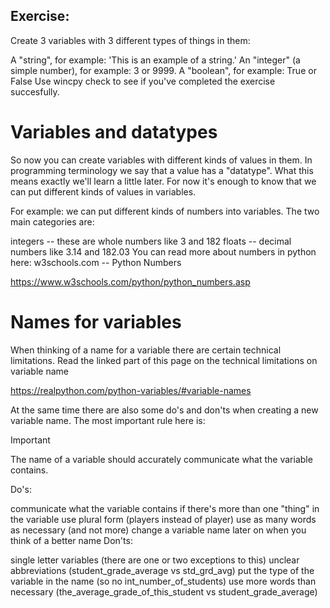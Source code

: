 ## Exercise:

Create 3 variables with 3 different types of things in them:

A "string", for example: 'This is an example of a string.'
An "integer" (a simple number), for example: 3 or 9999.
A "boolean", for example: True or False
Use wincpy check to see if you've completed the exercise succesfully.

# Variables and datatypes

So now you can create variables with different kinds of values in them. In programming terminology we say that a value has a "datatype". What this means exactly we'll learn a little later. For now it's enough to know that we can put different kinds of values in variables.

For example: we can put different kinds of numbers into variables. The two main categories are:

integers -- these are whole numbers like 3 and 182
floats -- decimal numbers like 3.14 and 182.03
You can read more about numbers in python here: 
w3schools.com -- Python Numbers

https://www.w3schools.com/python/python_numbers.asp

# Names for variables

When thinking of a name for a variable there are certain technical limitations. Read the linked part of this page on the technical limitations on variable name

https://realpython.com/python-variables/#variable-names

At the same time there are also some do's and don'ts when creating a new variable name. The most important rule here is:

Important

The name of a variable should accurately communicate what the variable contains.

Do's:

communicate what the variable contains
if there's more than one "thing" in the variable use plural form (players instead of player)
use as many words as necessary (and not more)
change a variable name later on when you think of a better name
Don'ts:

single letter variables (there are one or two exceptions to this)
unclear abbreviations (student_grade_average vs std_grd_avg)
put the type of the variable in the name (so no int_number_of_students)
use more words than necessary (the_average_grade_of_this_student vs student_grade_average)